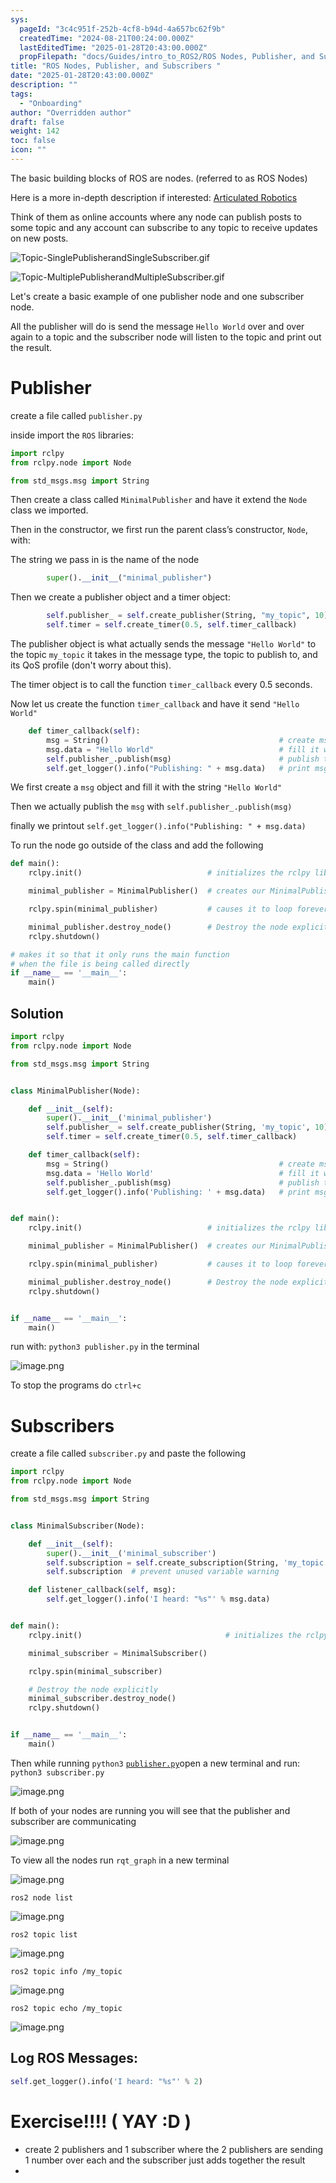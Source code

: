 ```yaml
---
sys:
  pageId: "3c4c951f-252b-4cf8-b94d-4a657bc62f9b"
  createdTime: "2024-08-21T00:24:00.000Z"
  lastEditedTime: "2025-01-28T20:43:00.000Z"
  propFilepath: "docs/Guides/intro_to_ROS2/ROS Nodes, Publisher, and Subscribers .md"
title: "ROS Nodes, Publisher, and Subscribers "
date: "2025-01-28T20:43:00.000Z"
description: ""
tags:
  - "Onboarding"
author: "Overridden author"
draft: false
weight: 142
toc: false
icon: ""
---
```


The basic building blocks of ROS are nodes. (referred to as ROS Nodes)

Here is a more in-depth description if interested: [Articulated Robotics](https://articulatedrobotics.xyz/tutorials/ready-for-ros/ros-overview#2-nodes)

Think of them as online accounts where any node can publish posts to some topic and any account can subscribe to any topic to receive updates on new posts.

![Topic-SinglePublisherandSingleSubscriber.gif](https://docs.ros.org/en/humble/_images/Topic-SinglePublisherandSingleSubscriber.gif)

![Topic-MultiplePublisherandMultipleSubscriber.gif](https://docs.ros.org/en/humble/_images/Topic-MultiplePublisherandMultipleSubscriber.gif)

Let's create a basic example of one publisher node and one subscriber node.

All the publisher will do is send the message `Hello World` over and over again to a topic and the subscriber node will listen to the topic and print out the result.

# Publisher

create a file called `publisher.py` 

inside import the `ROS` libraries:

```python
import rclpy
from rclpy.node import Node

from std_msgs.msg import String
```

Then create a class called `MinimalPublisher` and have it extend the `Node` class we imported.

Then in the constructor, we first run the parent class’s constructor, `Node`, with:

The string we pass in is the name of the node

```python
        super().__init__("minimal_publisher")
```

Then we create a publisher object and a timer object:

```python
        self.publisher_ = self.create_publisher(String, "my_topic", 10)
        self.timer = self.create_timer(0.5, self.timer_callback)
```

The publisher object is what actually sends the message `"Hello World"` to the topic `my_topic` it takes in the message type, the topic to publish to, and its QoS profile (don't worry about this).

The timer object is to call the function `timer_callback` every 0.5 seconds.

Now let us create the function `timer_callback` and have it send `"Hello World"`

```python
    def timer_callback(self):
        msg = String()                                      # create msg object
        msg.data = "Hello World"                            # fill it with data
        self.publisher_.publish(msg)                        # publish the message
        self.get_logger().info("Publishing: " + msg.data)   # print msg
```

We first create a `msg` object and fill it with the string `"Hello World"`

Then we actually publish the `msg` with `self.publisher_.publish(msg)`

finally we printout `self.get_logger().info("Publishing: " + msg.data)`

To run the node go outside of the class and add the following

```python
def main():
    rclpy.init()                            # initializes the rclpy library

    minimal_publisher = MinimalPublisher()  # creates our MinimalPublisher object

    rclpy.spin(minimal_publisher)           # causes it to loop forever

    minimal_publisher.destroy_node()        # Destroy the node explicitly
    rclpy.shutdown()

# makes it so that it only runs the main function
# when the file is being called directly
if __name__ == '__main__': 
    main()
```

## Solution

```python
import rclpy
from rclpy.node import Node

from std_msgs.msg import String


class MinimalPublisher(Node):

    def __init__(self):
        super().__init__('minimal_publisher')
        self.publisher_ = self.create_publisher(String, 'my_topic', 10)
        self.timer = self.create_timer(0.5, self.timer_callback)

    def timer_callback(self):
        msg = String()                                      # create msg object
        msg.data = 'Hello World'                            # fill it with data
        self.publisher_.publish(msg)                        # publish the message
        self.get_logger().info('Publishing: ' + msg.data)   # print msg


def main():
    rclpy.init()                            # initializes the rclpy library

    minimal_publisher = MinimalPublisher()  # creates our MinimalPublisher object

    rclpy.spin(minimal_publisher)           # causes it to loop forever

    minimal_publisher.destroy_node()        # Destroy the node explicitly
    rclpy.shutdown()


if __name__ == '__main__':
    main()
```

run with: `python3 publisher.py` in the terminal

![image.png](https://prod-files-secure.s3.us-west-2.amazonaws.com/d518164a-d88e-44d1-a4ee-3adb3bd8bce0/9214accb-ad5b-44f1-a31c-b3167c59138b/image.png?X-Amz-Algorithm=AWS4-HMAC-SHA256&X-Amz-Content-Sha256=UNSIGNED-PAYLOAD&X-Amz-Credential=ASIAZI2LB466S3AEPNKU%2F20250616%2Fus-west-2%2Fs3%2Faws4_request&X-Amz-Date=20250616T170853Z&X-Amz-Expires=3600&X-Amz-Security-Token=IQoJb3JpZ2luX2VjEHYaCXVzLXdlc3QtMiJHMEUCIQCt9ebZWwPSST%2FX319hfjEZJipgrcIFbHrDNlFGuDk3qQIgVam5vpjJfZUk2a0a%2FnnaQS7xExp7UvbhPayHEbACUhkq%2FwMIXxAAGgw2Mzc0MjMxODM4MDUiDIFWAIf8VIhm9ZzG%2BircA4DeoFbzWapWwmD3TPMnL%2FDgvdjcNSA1e7kmSF49nPCy1lFXpWTp%2BqZ2jWEnZRkxZs7EwZoPhU8WPxUoghIhtqPG0eSSopAQIZCbFFnTuqk9YWmYWYmp0BF%2BCcgZefEh5%2B1W61QKc%2B6nV%2BpiaB2rMXMQ8X35fwL0yE%2FUKsaThIQKAl0f3hMNVDsxBsGLWGlIQ0Kp5ZGpJHhpVo8sj%2BF9wX%2BQAlEWG2dp%2BrhetwcmfVXuoLBG%2FkBIUwES0FDTxU2VJuxCd1niLGLzvCKg10kuYObzGvUCwCb0EOKn515pW%2FT718n01J1R76sCHZKIL%2FRlRqP%2BSJuBQHmLyfyQKC4BXFL8dsxiqHq%2BR%2Fr%2F1b7mTA1TUnCV5f73FoFKybsxY3kZiaT15SncqtAkijO7Vfz2egIRcgAV445%2FQFj%2BGtb74cn4cIALJ3hHHfsLfFIfg%2FaRaHm7WbomA26p1E7IF%2FMscJXItAIvE0nQfFXaxjoAYBQPVTKiCVEL83aVmPkNQqxEXV6g%2BwRfh1E2NzoYHIrkUzwfNDjjCxoOb%2FaeIkwqCdptWrMEf7%2BlC8cXeB0sGSTo7dausvgL9rd%2F4GAjfCVHoj%2FmgJTr4RcZaxliAHhqoNfDuKB6olRd%2BhfTcp32MJ%2FIwMIGOqUBQHvW5jyqCxEVpERD7PwHIlKzVpGnU%2Bksu7sVLPBO%2FJjxwQMADK31x%2BHSu%2F%2Fs9itZPjHIC6XJC3TZ%2FdBQYsVBA7xXgaGyf74uA55Wrg%2BMtFtVm9E%2B8SAjY8oDCcMQ%2Bl688za%2Bxw4o%2FJRlJN3HCy7yUULsX7eMrPcto5l3hASLGe6kdjuup5Dh73aoVK9FF6yyOaIi30Mcr9UPUkx%2F1UJ138VuoY67&X-Amz-Signature=98ea2bb1da4a5eb518802f234ea57698d1fc59f5ed1789d3eb07693a6cda881a&X-Amz-SignedHeaders=host&x-amz-checksum-mode=ENABLED&x-id=GetObject)

To stop the programs do `ctrl+c`

# Subscribers

create a file called `subscriber.py` and paste the following

```python
import rclpy
from rclpy.node import Node

from std_msgs.msg import String


class MinimalSubscriber(Node):

    def __init__(self):
        super().__init__('minimal_subscriber')
        self.subscription = self.create_subscription(String, 'my_topic', self.listener_callback, 10)
        self.subscription  # prevent unused variable warning

    def listener_callback(self, msg):
        self.get_logger().info('I heard: "%s"' % msg.data)


def main():
    rclpy.init()                                # initializes the rclpy library

    minimal_subscriber = MinimalSubscriber()

    rclpy.spin(minimal_subscriber)

    # Destroy the node explicitly
    minimal_subscriber.destroy_node()
    rclpy.shutdown()


if __name__ == '__main__':
    main()
```

Then while running `python3` [`publisher.py`](http://publisher.py/)open a new terminal and run: `python3 subscriber.py` 

![image.png](https://prod-files-secure.s3.us-west-2.amazonaws.com/d518164a-d88e-44d1-a4ee-3adb3bd8bce0/611fccf2-c738-4dbd-94e9-98f209092866/image.png?X-Amz-Algorithm=AWS4-HMAC-SHA256&X-Amz-Content-Sha256=UNSIGNED-PAYLOAD&X-Amz-Credential=ASIAZI2LB466S3AEPNKU%2F20250616%2Fus-west-2%2Fs3%2Faws4_request&X-Amz-Date=20250616T170853Z&X-Amz-Expires=3600&X-Amz-Security-Token=IQoJb3JpZ2luX2VjEHYaCXVzLXdlc3QtMiJHMEUCIQCt9ebZWwPSST%2FX319hfjEZJipgrcIFbHrDNlFGuDk3qQIgVam5vpjJfZUk2a0a%2FnnaQS7xExp7UvbhPayHEbACUhkq%2FwMIXxAAGgw2Mzc0MjMxODM4MDUiDIFWAIf8VIhm9ZzG%2BircA4DeoFbzWapWwmD3TPMnL%2FDgvdjcNSA1e7kmSF49nPCy1lFXpWTp%2BqZ2jWEnZRkxZs7EwZoPhU8WPxUoghIhtqPG0eSSopAQIZCbFFnTuqk9YWmYWYmp0BF%2BCcgZefEh5%2B1W61QKc%2B6nV%2BpiaB2rMXMQ8X35fwL0yE%2FUKsaThIQKAl0f3hMNVDsxBsGLWGlIQ0Kp5ZGpJHhpVo8sj%2BF9wX%2BQAlEWG2dp%2BrhetwcmfVXuoLBG%2FkBIUwES0FDTxU2VJuxCd1niLGLzvCKg10kuYObzGvUCwCb0EOKn515pW%2FT718n01J1R76sCHZKIL%2FRlRqP%2BSJuBQHmLyfyQKC4BXFL8dsxiqHq%2BR%2Fr%2F1b7mTA1TUnCV5f73FoFKybsxY3kZiaT15SncqtAkijO7Vfz2egIRcgAV445%2FQFj%2BGtb74cn4cIALJ3hHHfsLfFIfg%2FaRaHm7WbomA26p1E7IF%2FMscJXItAIvE0nQfFXaxjoAYBQPVTKiCVEL83aVmPkNQqxEXV6g%2BwRfh1E2NzoYHIrkUzwfNDjjCxoOb%2FaeIkwqCdptWrMEf7%2BlC8cXeB0sGSTo7dausvgL9rd%2F4GAjfCVHoj%2FmgJTr4RcZaxliAHhqoNfDuKB6olRd%2BhfTcp32MJ%2FIwMIGOqUBQHvW5jyqCxEVpERD7PwHIlKzVpGnU%2Bksu7sVLPBO%2FJjxwQMADK31x%2BHSu%2F%2Fs9itZPjHIC6XJC3TZ%2FdBQYsVBA7xXgaGyf74uA55Wrg%2BMtFtVm9E%2B8SAjY8oDCcMQ%2Bl688za%2Bxw4o%2FJRlJN3HCy7yUULsX7eMrPcto5l3hASLGe6kdjuup5Dh73aoVK9FF6yyOaIi30Mcr9UPUkx%2F1UJ138VuoY67&X-Amz-Signature=70b3a3209d5f057fcdd94c8685db423df1b7dda0421ab94366c49e6128c44ba9&X-Amz-SignedHeaders=host&x-amz-checksum-mode=ENABLED&x-id=GetObject)

If both of your nodes are running you will see that the publisher and subscriber are communicating

![image.png](https://prod-files-secure.s3.us-west-2.amazonaws.com/d518164a-d88e-44d1-a4ee-3adb3bd8bce0/eea428b5-1cf0-43bb-a30b-81cbaf6c5c78/image.png?X-Amz-Algorithm=AWS4-HMAC-SHA256&X-Amz-Content-Sha256=UNSIGNED-PAYLOAD&X-Amz-Credential=ASIAZI2LB466S3AEPNKU%2F20250616%2Fus-west-2%2Fs3%2Faws4_request&X-Amz-Date=20250616T170853Z&X-Amz-Expires=3600&X-Amz-Security-Token=IQoJb3JpZ2luX2VjEHYaCXVzLXdlc3QtMiJHMEUCIQCt9ebZWwPSST%2FX319hfjEZJipgrcIFbHrDNlFGuDk3qQIgVam5vpjJfZUk2a0a%2FnnaQS7xExp7UvbhPayHEbACUhkq%2FwMIXxAAGgw2Mzc0MjMxODM4MDUiDIFWAIf8VIhm9ZzG%2BircA4DeoFbzWapWwmD3TPMnL%2FDgvdjcNSA1e7kmSF49nPCy1lFXpWTp%2BqZ2jWEnZRkxZs7EwZoPhU8WPxUoghIhtqPG0eSSopAQIZCbFFnTuqk9YWmYWYmp0BF%2BCcgZefEh5%2B1W61QKc%2B6nV%2BpiaB2rMXMQ8X35fwL0yE%2FUKsaThIQKAl0f3hMNVDsxBsGLWGlIQ0Kp5ZGpJHhpVo8sj%2BF9wX%2BQAlEWG2dp%2BrhetwcmfVXuoLBG%2FkBIUwES0FDTxU2VJuxCd1niLGLzvCKg10kuYObzGvUCwCb0EOKn515pW%2FT718n01J1R76sCHZKIL%2FRlRqP%2BSJuBQHmLyfyQKC4BXFL8dsxiqHq%2BR%2Fr%2F1b7mTA1TUnCV5f73FoFKybsxY3kZiaT15SncqtAkijO7Vfz2egIRcgAV445%2FQFj%2BGtb74cn4cIALJ3hHHfsLfFIfg%2FaRaHm7WbomA26p1E7IF%2FMscJXItAIvE0nQfFXaxjoAYBQPVTKiCVEL83aVmPkNQqxEXV6g%2BwRfh1E2NzoYHIrkUzwfNDjjCxoOb%2FaeIkwqCdptWrMEf7%2BlC8cXeB0sGSTo7dausvgL9rd%2F4GAjfCVHoj%2FmgJTr4RcZaxliAHhqoNfDuKB6olRd%2BhfTcp32MJ%2FIwMIGOqUBQHvW5jyqCxEVpERD7PwHIlKzVpGnU%2Bksu7sVLPBO%2FJjxwQMADK31x%2BHSu%2F%2Fs9itZPjHIC6XJC3TZ%2FdBQYsVBA7xXgaGyf74uA55Wrg%2BMtFtVm9E%2B8SAjY8oDCcMQ%2Bl688za%2Bxw4o%2FJRlJN3HCy7yUULsX7eMrPcto5l3hASLGe6kdjuup5Dh73aoVK9FF6yyOaIi30Mcr9UPUkx%2F1UJ138VuoY67&X-Amz-Signature=52840985c17572d149ac0d37eca26467f357ebe286d8f94988632cdef242159a&X-Amz-SignedHeaders=host&x-amz-checksum-mode=ENABLED&x-id=GetObject)

To view all the nodes run `rqt_graph` in a new terminal

![image.png](https://prod-files-secure.s3.us-west-2.amazonaws.com/d518164a-d88e-44d1-a4ee-3adb3bd8bce0/1d98e964-4318-4d62-b5c4-8c8f78368598/image.png?X-Amz-Algorithm=AWS4-HMAC-SHA256&X-Amz-Content-Sha256=UNSIGNED-PAYLOAD&X-Amz-Credential=ASIAZI2LB466S3AEPNKU%2F20250616%2Fus-west-2%2Fs3%2Faws4_request&X-Amz-Date=20250616T170853Z&X-Amz-Expires=3600&X-Amz-Security-Token=IQoJb3JpZ2luX2VjEHYaCXVzLXdlc3QtMiJHMEUCIQCt9ebZWwPSST%2FX319hfjEZJipgrcIFbHrDNlFGuDk3qQIgVam5vpjJfZUk2a0a%2FnnaQS7xExp7UvbhPayHEbACUhkq%2FwMIXxAAGgw2Mzc0MjMxODM4MDUiDIFWAIf8VIhm9ZzG%2BircA4DeoFbzWapWwmD3TPMnL%2FDgvdjcNSA1e7kmSF49nPCy1lFXpWTp%2BqZ2jWEnZRkxZs7EwZoPhU8WPxUoghIhtqPG0eSSopAQIZCbFFnTuqk9YWmYWYmp0BF%2BCcgZefEh5%2B1W61QKc%2B6nV%2BpiaB2rMXMQ8X35fwL0yE%2FUKsaThIQKAl0f3hMNVDsxBsGLWGlIQ0Kp5ZGpJHhpVo8sj%2BF9wX%2BQAlEWG2dp%2BrhetwcmfVXuoLBG%2FkBIUwES0FDTxU2VJuxCd1niLGLzvCKg10kuYObzGvUCwCb0EOKn515pW%2FT718n01J1R76sCHZKIL%2FRlRqP%2BSJuBQHmLyfyQKC4BXFL8dsxiqHq%2BR%2Fr%2F1b7mTA1TUnCV5f73FoFKybsxY3kZiaT15SncqtAkijO7Vfz2egIRcgAV445%2FQFj%2BGtb74cn4cIALJ3hHHfsLfFIfg%2FaRaHm7WbomA26p1E7IF%2FMscJXItAIvE0nQfFXaxjoAYBQPVTKiCVEL83aVmPkNQqxEXV6g%2BwRfh1E2NzoYHIrkUzwfNDjjCxoOb%2FaeIkwqCdptWrMEf7%2BlC8cXeB0sGSTo7dausvgL9rd%2F4GAjfCVHoj%2FmgJTr4RcZaxliAHhqoNfDuKB6olRd%2BhfTcp32MJ%2FIwMIGOqUBQHvW5jyqCxEVpERD7PwHIlKzVpGnU%2Bksu7sVLPBO%2FJjxwQMADK31x%2BHSu%2F%2Fs9itZPjHIC6XJC3TZ%2FdBQYsVBA7xXgaGyf74uA55Wrg%2BMtFtVm9E%2B8SAjY8oDCcMQ%2Bl688za%2Bxw4o%2FJRlJN3HCy7yUULsX7eMrPcto5l3hASLGe6kdjuup5Dh73aoVK9FF6yyOaIi30Mcr9UPUkx%2F1UJ138VuoY67&X-Amz-Signature=6a9f1ff7cbc2d1d3cafe8a81e096001d1ba168f27b86e453bb05bfffd1c85d94&X-Amz-SignedHeaders=host&x-amz-checksum-mode=ENABLED&x-id=GetObject)

`ros2 node list`

![image.png](https://prod-files-secure.s3.us-west-2.amazonaws.com/d518164a-d88e-44d1-a4ee-3adb3bd8bce0/680ac8cf-e6d9-4164-9ece-5b9a6fccffee/image.png?X-Amz-Algorithm=AWS4-HMAC-SHA256&X-Amz-Content-Sha256=UNSIGNED-PAYLOAD&X-Amz-Credential=ASIAZI2LB466S3AEPNKU%2F20250616%2Fus-west-2%2Fs3%2Faws4_request&X-Amz-Date=20250616T170853Z&X-Amz-Expires=3600&X-Amz-Security-Token=IQoJb3JpZ2luX2VjEHYaCXVzLXdlc3QtMiJHMEUCIQCt9ebZWwPSST%2FX319hfjEZJipgrcIFbHrDNlFGuDk3qQIgVam5vpjJfZUk2a0a%2FnnaQS7xExp7UvbhPayHEbACUhkq%2FwMIXxAAGgw2Mzc0MjMxODM4MDUiDIFWAIf8VIhm9ZzG%2BircA4DeoFbzWapWwmD3TPMnL%2FDgvdjcNSA1e7kmSF49nPCy1lFXpWTp%2BqZ2jWEnZRkxZs7EwZoPhU8WPxUoghIhtqPG0eSSopAQIZCbFFnTuqk9YWmYWYmp0BF%2BCcgZefEh5%2B1W61QKc%2B6nV%2BpiaB2rMXMQ8X35fwL0yE%2FUKsaThIQKAl0f3hMNVDsxBsGLWGlIQ0Kp5ZGpJHhpVo8sj%2BF9wX%2BQAlEWG2dp%2BrhetwcmfVXuoLBG%2FkBIUwES0FDTxU2VJuxCd1niLGLzvCKg10kuYObzGvUCwCb0EOKn515pW%2FT718n01J1R76sCHZKIL%2FRlRqP%2BSJuBQHmLyfyQKC4BXFL8dsxiqHq%2BR%2Fr%2F1b7mTA1TUnCV5f73FoFKybsxY3kZiaT15SncqtAkijO7Vfz2egIRcgAV445%2FQFj%2BGtb74cn4cIALJ3hHHfsLfFIfg%2FaRaHm7WbomA26p1E7IF%2FMscJXItAIvE0nQfFXaxjoAYBQPVTKiCVEL83aVmPkNQqxEXV6g%2BwRfh1E2NzoYHIrkUzwfNDjjCxoOb%2FaeIkwqCdptWrMEf7%2BlC8cXeB0sGSTo7dausvgL9rd%2F4GAjfCVHoj%2FmgJTr4RcZaxliAHhqoNfDuKB6olRd%2BhfTcp32MJ%2FIwMIGOqUBQHvW5jyqCxEVpERD7PwHIlKzVpGnU%2Bksu7sVLPBO%2FJjxwQMADK31x%2BHSu%2F%2Fs9itZPjHIC6XJC3TZ%2FdBQYsVBA7xXgaGyf74uA55Wrg%2BMtFtVm9E%2B8SAjY8oDCcMQ%2Bl688za%2Bxw4o%2FJRlJN3HCy7yUULsX7eMrPcto5l3hASLGe6kdjuup5Dh73aoVK9FF6yyOaIi30Mcr9UPUkx%2F1UJ138VuoY67&X-Amz-Signature=d4d584d0ddb2834555dd4bd48baa0cc77eac9f7e03d24c5b52dc93b12915983e&X-Amz-SignedHeaders=host&x-amz-checksum-mode=ENABLED&x-id=GetObject)

`ros2 topic list`

![image.png](https://prod-files-secure.s3.us-west-2.amazonaws.com/d518164a-d88e-44d1-a4ee-3adb3bd8bce0/eee2ebe1-27ef-4a4a-96fb-2ca54126fb29/image.png?X-Amz-Algorithm=AWS4-HMAC-SHA256&X-Amz-Content-Sha256=UNSIGNED-PAYLOAD&X-Amz-Credential=ASIAZI2LB466S3AEPNKU%2F20250616%2Fus-west-2%2Fs3%2Faws4_request&X-Amz-Date=20250616T170853Z&X-Amz-Expires=3600&X-Amz-Security-Token=IQoJb3JpZ2luX2VjEHYaCXVzLXdlc3QtMiJHMEUCIQCt9ebZWwPSST%2FX319hfjEZJipgrcIFbHrDNlFGuDk3qQIgVam5vpjJfZUk2a0a%2FnnaQS7xExp7UvbhPayHEbACUhkq%2FwMIXxAAGgw2Mzc0MjMxODM4MDUiDIFWAIf8VIhm9ZzG%2BircA4DeoFbzWapWwmD3TPMnL%2FDgvdjcNSA1e7kmSF49nPCy1lFXpWTp%2BqZ2jWEnZRkxZs7EwZoPhU8WPxUoghIhtqPG0eSSopAQIZCbFFnTuqk9YWmYWYmp0BF%2BCcgZefEh5%2B1W61QKc%2B6nV%2BpiaB2rMXMQ8X35fwL0yE%2FUKsaThIQKAl0f3hMNVDsxBsGLWGlIQ0Kp5ZGpJHhpVo8sj%2BF9wX%2BQAlEWG2dp%2BrhetwcmfVXuoLBG%2FkBIUwES0FDTxU2VJuxCd1niLGLzvCKg10kuYObzGvUCwCb0EOKn515pW%2FT718n01J1R76sCHZKIL%2FRlRqP%2BSJuBQHmLyfyQKC4BXFL8dsxiqHq%2BR%2Fr%2F1b7mTA1TUnCV5f73FoFKybsxY3kZiaT15SncqtAkijO7Vfz2egIRcgAV445%2FQFj%2BGtb74cn4cIALJ3hHHfsLfFIfg%2FaRaHm7WbomA26p1E7IF%2FMscJXItAIvE0nQfFXaxjoAYBQPVTKiCVEL83aVmPkNQqxEXV6g%2BwRfh1E2NzoYHIrkUzwfNDjjCxoOb%2FaeIkwqCdptWrMEf7%2BlC8cXeB0sGSTo7dausvgL9rd%2F4GAjfCVHoj%2FmgJTr4RcZaxliAHhqoNfDuKB6olRd%2BhfTcp32MJ%2FIwMIGOqUBQHvW5jyqCxEVpERD7PwHIlKzVpGnU%2Bksu7sVLPBO%2FJjxwQMADK31x%2BHSu%2F%2Fs9itZPjHIC6XJC3TZ%2FdBQYsVBA7xXgaGyf74uA55Wrg%2BMtFtVm9E%2B8SAjY8oDCcMQ%2Bl688za%2Bxw4o%2FJRlJN3HCy7yUULsX7eMrPcto5l3hASLGe6kdjuup5Dh73aoVK9FF6yyOaIi30Mcr9UPUkx%2F1UJ138VuoY67&X-Amz-Signature=5823637fd3627e1086003b338f111664d155b296d973e4c0fc0241e6de549fd0&X-Amz-SignedHeaders=host&x-amz-checksum-mode=ENABLED&x-id=GetObject)

`ros2 topic info /my_topic`

![image.png](https://prod-files-secure.s3.us-west-2.amazonaws.com/d518164a-d88e-44d1-a4ee-3adb3bd8bce0/6288ef12-cb9e-406f-b9eb-65feed3a9011/image.png?X-Amz-Algorithm=AWS4-HMAC-SHA256&X-Amz-Content-Sha256=UNSIGNED-PAYLOAD&X-Amz-Credential=ASIAZI2LB466S3AEPNKU%2F20250616%2Fus-west-2%2Fs3%2Faws4_request&X-Amz-Date=20250616T170853Z&X-Amz-Expires=3600&X-Amz-Security-Token=IQoJb3JpZ2luX2VjEHYaCXVzLXdlc3QtMiJHMEUCIQCt9ebZWwPSST%2FX319hfjEZJipgrcIFbHrDNlFGuDk3qQIgVam5vpjJfZUk2a0a%2FnnaQS7xExp7UvbhPayHEbACUhkq%2FwMIXxAAGgw2Mzc0MjMxODM4MDUiDIFWAIf8VIhm9ZzG%2BircA4DeoFbzWapWwmD3TPMnL%2FDgvdjcNSA1e7kmSF49nPCy1lFXpWTp%2BqZ2jWEnZRkxZs7EwZoPhU8WPxUoghIhtqPG0eSSopAQIZCbFFnTuqk9YWmYWYmp0BF%2BCcgZefEh5%2B1W61QKc%2B6nV%2BpiaB2rMXMQ8X35fwL0yE%2FUKsaThIQKAl0f3hMNVDsxBsGLWGlIQ0Kp5ZGpJHhpVo8sj%2BF9wX%2BQAlEWG2dp%2BrhetwcmfVXuoLBG%2FkBIUwES0FDTxU2VJuxCd1niLGLzvCKg10kuYObzGvUCwCb0EOKn515pW%2FT718n01J1R76sCHZKIL%2FRlRqP%2BSJuBQHmLyfyQKC4BXFL8dsxiqHq%2BR%2Fr%2F1b7mTA1TUnCV5f73FoFKybsxY3kZiaT15SncqtAkijO7Vfz2egIRcgAV445%2FQFj%2BGtb74cn4cIALJ3hHHfsLfFIfg%2FaRaHm7WbomA26p1E7IF%2FMscJXItAIvE0nQfFXaxjoAYBQPVTKiCVEL83aVmPkNQqxEXV6g%2BwRfh1E2NzoYHIrkUzwfNDjjCxoOb%2FaeIkwqCdptWrMEf7%2BlC8cXeB0sGSTo7dausvgL9rd%2F4GAjfCVHoj%2FmgJTr4RcZaxliAHhqoNfDuKB6olRd%2BhfTcp32MJ%2FIwMIGOqUBQHvW5jyqCxEVpERD7PwHIlKzVpGnU%2Bksu7sVLPBO%2FJjxwQMADK31x%2BHSu%2F%2Fs9itZPjHIC6XJC3TZ%2FdBQYsVBA7xXgaGyf74uA55Wrg%2BMtFtVm9E%2B8SAjY8oDCcMQ%2Bl688za%2Bxw4o%2FJRlJN3HCy7yUULsX7eMrPcto5l3hASLGe6kdjuup5Dh73aoVK9FF6yyOaIi30Mcr9UPUkx%2F1UJ138VuoY67&X-Amz-Signature=111105e9843163c5dfbc77fbac6a594381d3c23de2c4953069a26d59fbe23c48&X-Amz-SignedHeaders=host&x-amz-checksum-mode=ENABLED&x-id=GetObject)

`ros2 topic echo /my_topic`

![image.png](https://prod-files-secure.s3.us-west-2.amazonaws.com/d518164a-d88e-44d1-a4ee-3adb3bd8bce0/0a6fcb4d-422d-4a6c-a803-749ef4adf2c6/image.png?X-Amz-Algorithm=AWS4-HMAC-SHA256&X-Amz-Content-Sha256=UNSIGNED-PAYLOAD&X-Amz-Credential=ASIAZI2LB466S3AEPNKU%2F20250616%2Fus-west-2%2Fs3%2Faws4_request&X-Amz-Date=20250616T170853Z&X-Amz-Expires=3600&X-Amz-Security-Token=IQoJb3JpZ2luX2VjEHYaCXVzLXdlc3QtMiJHMEUCIQCt9ebZWwPSST%2FX319hfjEZJipgrcIFbHrDNlFGuDk3qQIgVam5vpjJfZUk2a0a%2FnnaQS7xExp7UvbhPayHEbACUhkq%2FwMIXxAAGgw2Mzc0MjMxODM4MDUiDIFWAIf8VIhm9ZzG%2BircA4DeoFbzWapWwmD3TPMnL%2FDgvdjcNSA1e7kmSF49nPCy1lFXpWTp%2BqZ2jWEnZRkxZs7EwZoPhU8WPxUoghIhtqPG0eSSopAQIZCbFFnTuqk9YWmYWYmp0BF%2BCcgZefEh5%2B1W61QKc%2B6nV%2BpiaB2rMXMQ8X35fwL0yE%2FUKsaThIQKAl0f3hMNVDsxBsGLWGlIQ0Kp5ZGpJHhpVo8sj%2BF9wX%2BQAlEWG2dp%2BrhetwcmfVXuoLBG%2FkBIUwES0FDTxU2VJuxCd1niLGLzvCKg10kuYObzGvUCwCb0EOKn515pW%2FT718n01J1R76sCHZKIL%2FRlRqP%2BSJuBQHmLyfyQKC4BXFL8dsxiqHq%2BR%2Fr%2F1b7mTA1TUnCV5f73FoFKybsxY3kZiaT15SncqtAkijO7Vfz2egIRcgAV445%2FQFj%2BGtb74cn4cIALJ3hHHfsLfFIfg%2FaRaHm7WbomA26p1E7IF%2FMscJXItAIvE0nQfFXaxjoAYBQPVTKiCVEL83aVmPkNQqxEXV6g%2BwRfh1E2NzoYHIrkUzwfNDjjCxoOb%2FaeIkwqCdptWrMEf7%2BlC8cXeB0sGSTo7dausvgL9rd%2F4GAjfCVHoj%2FmgJTr4RcZaxliAHhqoNfDuKB6olRd%2BhfTcp32MJ%2FIwMIGOqUBQHvW5jyqCxEVpERD7PwHIlKzVpGnU%2Bksu7sVLPBO%2FJjxwQMADK31x%2BHSu%2F%2Fs9itZPjHIC6XJC3TZ%2FdBQYsVBA7xXgaGyf74uA55Wrg%2BMtFtVm9E%2B8SAjY8oDCcMQ%2Bl688za%2Bxw4o%2FJRlJN3HCy7yUULsX7eMrPcto5l3hASLGe6kdjuup5Dh73aoVK9FF6yyOaIi30Mcr9UPUkx%2F1UJ138VuoY67&X-Amz-Signature=79762bf6dd1ab63df8938f3866eb5d7f5b1ed29b9f74b6f733a3d045dadd539b&X-Amz-SignedHeaders=host&x-amz-checksum-mode=ENABLED&x-id=GetObject)

## Log ROS Messages:

```python
self.get_logger().info('I heard: "%s"' % 2)
```

# Exercise!!!! ( YAY :D )

- create 2 publishers and 1 subscriber where the 2 publishers are sending 1 number over each and the subscriber just adds together the result
- 
